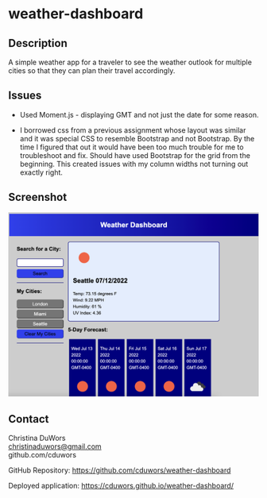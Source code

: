 # weather-dashboard

## Description

A simple weather app for a traveler to see the weather outlook for multiple cities so that they can plan their travel accordingly.

## Issues

- Used Moment.js - displaying GMT and not just the date for some reason.

- I borrowed css from a previous assignment whose layout was similar and it was special CSS to resemble Bootstrap and not Bootstrap. By the time I figured that out it would have been too much trouble for me to troubleshoot and fix. Should have used Bootstrap for the grid from the beginning. This created issues with my column widths not turning out exactly right.

## Screenshot

<img src= "./assets/weather-db.png"/>

## Contact

Christina DuWors<br/>
christinaduwors@gmail.com<br/>
github.com/cduwors

GitHub Repository: https://github.com/cduwors/weather-dashboard

Deployed application: https://cduwors.github.io/weather-dashboard/
